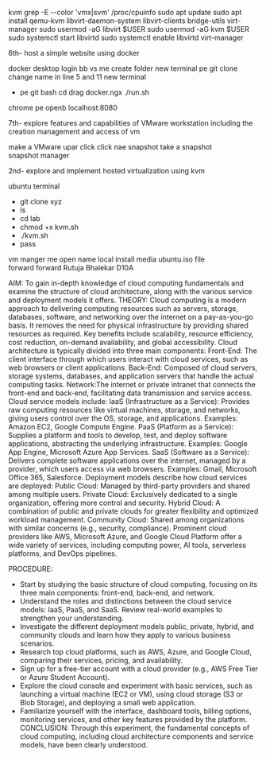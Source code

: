 kvm
 grep -E --color 'vmx|svm' /proc/cpuinfo
 sudo apt update
 sudo apt install qemu-kvm libvirt-daemon-system libvirt-clients bridge-utils virt-manager
 sudo usermod -aG libvirt $USER
sudo usermod -aG kvm $USER
sudo systemctl start libvirtd
sudo systemctl enable libvirtd
virt-manager

6th- host a simple website using docker

docker desktop login 
bb
vs me create folder
new terminal pe git clone 
change name in line 5 and 11
new terminal 
+ pe git bash
cd drag docker.ngx
./run.sh

chrome pe openb
localhost:8080

7th- explore features and capabilities of VMware workstation including the creation management and access of vm

make a VMware
upar click click nae
snapshot 
take a snapshot 
snapshot manager

2nd- explore and implement hosted virtualization using kvm

ubuntu terminal 
- git clone xyz
- ls
- cd lab
- chmod +x kvm.sh
- ./kvm.sh
- pass

vm manger me open name
local install media 
ubuntu.iso file 
forward forward
Rutuja Bhalekar
D10A

AIM: To gain in-depth knowledge of cloud computing fundamentals and examine the structure of cloud architecture, along with the various service and deployment models it offers.
THEORY: Cloud computing is a modern approach to delivering computing resources such as servers, storage, databases, software, and networking over the internet on a pay-as-you-go basis. It removes the need for physical infrastructure by providing shared resources as required. Key benefits include scalability, resource efficiency, cost reduction, on-demand availability, and global accessibility.
Cloud architecture is typically divided into three main components:
Front-End: The client interface through which users interact with cloud services, such as web browsers or client applications.
Back-End: Composed of cloud servers, storage systems, databases, and application servers that handle the actual computing tasks.
Network:The internet or private intranet that connects the front-end and back-end, facilitating data transmission and service access.
Cloud service models include:
IaaS (Infrastructure as a Service): Provides raw computing resources like virtual machines, storage, and networks, giving users control over the OS, storage, and applications. Examples: Amazon EC2, Google Compute Engine.
PaaS (Platform as a Service): Supplies a platform and tools to develop, test, and deploy software applications, abstracting the underlying infrastructure. Examples: Google App Engine, Microsoft Azure App Services.
SaaS (Software as a Service): Delivers complete software applications over the internet, managed by a provider, which users access via web browsers. Examples: Gmail, Microsoft Office 365, Salesforce.
Deployment models describe how cloud services are deployed:
Public Cloud: Managed by third-party providers and shared among multiple users.
Private Cloud: Exclusively dedicated to a single organization, offering more control and security.
Hybrid Cloud: A combination of public and private clouds for greater flexibility and optimized workload management.
Community Cloud: Shared among organizations with similar concerns (e.g., security, compliance).
Prominent cloud providers like AWS, Microsoft Azure, and Google Cloud Platform offer a wide variety of services, including computing power, AI tools, serverless platforms, and DevOps pipelines.


PROCEDURE:  
- Start by studying the basic structure of cloud computing, focusing on its three main components: front-end, back-end, and network.
- Understand the roles and distinctions between the cloud service models: IaaS, PaaS, and SaaS. Review real-world examples to strengthen your understanding.
- Investigate the different deployment models public, private, hybrid, and community clouds and learn how they apply to various business scenarios.
- Research top cloud platforms, such as AWS, Azure, and Google Cloud, comparing their services, pricing, and availability.
- Sign up for a free-tier account with a cloud provider (e.g., AWS Free Tier or Azure Student Account).
- Explore the cloud console and experiment with basic services, such as launching a virtual machine (EC2 or VM), using cloud storage (S3 or Blob Storage), and deploying a small web application.
- Familiarize yourself with the interface, dashboard tools, billing options, monitoring services, and other key features provided by the platform.
CONCLUSION: Through this experiment, the fundamental concepts of cloud computing, including cloud architecture components and service models, have been clearly understood.


